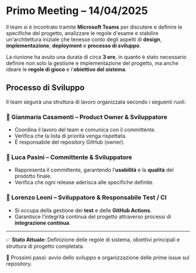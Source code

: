 # Primo Meeting – 14/04/2025

Il team si è incontrato tramite **Microsoft Teams** per discutere e definire le specifiche del progetto, analizzare le regole d'esame e stabilire un'architettura iniziale che tenesse conto degli aspetti di **design**, **implementazione**, **deployment** e **processo di sviluppo**.

La riunione ha avuto una durata di circa **3 ore**, in quanto è stato necessario definire non solo la gestione e implementazione del progetto, ma anche ideare le **regole di gioco** e l'**obiettivo del sistema**.

## Processo di Sviluppo

Il team seguirà una struttura di lavoro organizzata secondo i seguenti ruoli:

### 👤 Gianmaria Casamenti – Product Owner & Sviluppatore
- Coordina il lavoro del team e comunica con il committente.
- Verifica che la lista di priorità venga rispettata.
- È responsabile del repository GitHub (owner).

### 👤 Luca Pasini – Committente & Sviluppatore
- Rappresenta il committente, garantendo l’**usabilità** e la **qualità** del prodotto finale.
- Verifica che ogni release aderisca alle specifiche definite.

### 👤 Lorenzo Leoni – Sviluppatore & Responsabile Test / CI
- Si occupa della gestione dei **test** e delle **GitHub Actions**.
- Garantisce l’integrità continua del progetto attraverso processi di **integrazione continua**.

---

✅ **Stato Attuale:** Definizione delle regole di sistema, obiettivi principali e struttura di progetto completata.

📌 Prossimi passi: avvio dello sviluppo e organizzazione delle prime issue sul repository.


